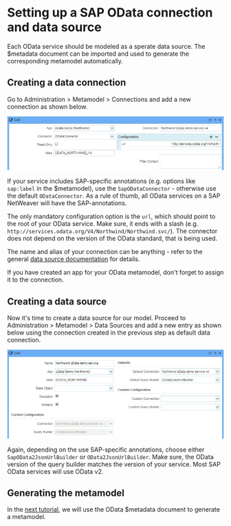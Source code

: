# Setting up a SAP OData connection and data source

Each OData service should be modeled as a sperate data source. The $metadata document can be imported and used to generate the corresponding metamodel automatically.

## Creating a data connection

Go to Administration > Metamodel > Connections and add a new connection as shown below.

![SAP OData connection settings](images/northwind_connection.png)

If your service includes SAP-specific annotations (e.g. options like `sap:label` in the $metamodel), use the `SapODataConnector` - otherwise use the default `ODataConnector`. As a rule of thumb, all OData services on a SAP NetWeaver will have the SAP-annotations. 

The only mandatory configuration option is the `url`, which should point to the root of your OData service. Make sure, it ends with a slash (e.g. `http://services.odata.org/V4/Northwind/Northwind.svc/`). The connector does not depend on the version of the OData standard, that is being used.

The name and alias of your connection can be anything - refer to the general [data source documentation](https://github.com/exface/Core/Docs/understanding_the_metamodel/data_sources_and_connections.md) for details.

If you have created an app for your OData metamodel, don't forget to assign it to the connection.

## Creating a data source

Now it's time to create a data source for our model. Proceed to Administration > Metamodel > Data Sources and add a new entry as shown below using the connection created in the previous step as default data connection.

![SAP OData data source settings](images/northwind_data_source.png)

Again, depending on the use SAP-specific annotations, choose either `SapOData2JsonUrlBuilder` or `OData2JsonUrlBuilder`. Make sure, the OData version of the query builder matches the version of your service. Most SAP OData services will use OData v2.

## Generating the metamodel

In the [next tutorial](generate_metamodel_from_odata.md), we will use the OData $metadata document to generate a metamodel. 




